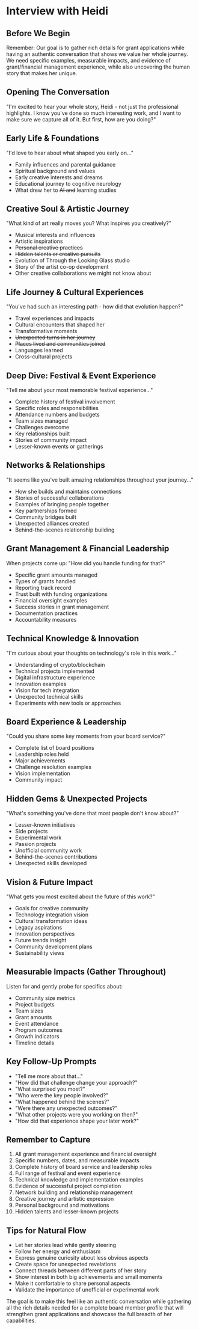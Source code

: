 # Interview with Heidi

## Before We Begin

Remember: Our goal is to gather rich details for grant applications while having an authentic conversation that shows we value her whole journey. We need specific examples, measurable impacts, and evidence of grant/financial management experience, while also uncovering the human story that makes her unique.

## Opening The Conversation

"I'm excited to hear your whole story, Heidi - not just the professional highlights. I know you've done so much interesting work, and I want to make sure we capture all of it. But first, how are you doing?"

## Early Life & Foundations

"I'd love to hear about what shaped you early on..."

- Family influences and parental guidance
- Spiritual background and values
- Early creative interests and dreams
- Educational journey to cognitive neurology
- What drew her to ~~AI and~~ learning studies

## Creative Soul & Artistic Journey

"What kind of art really moves you? What inspires you creatively?"

- Musical interests and influences
- Artistic inspirations
- ~~Personal creative practices~~
- ~~Hidden talents or creative pursuits~~
- Evolution of Through the Looking Glass studio
- Story of the artist co-op development
- Other creative collaborations we might not know about

## Life Journey & Cultural Experiences

"You've had such an interesting path - how did that evolution happen?"

- Travel experiences and impacts
- Cultural encounters that shaped her
- Transformative moments
- ~~Unexpected turns in her journey~~
- ~~Places lived and communities joined~~
- Languages learned
- Cross-cultural projects

## Deep Dive: Festival & Event Experience

"Tell me about your most memorable festival experience..."

- Complete history of festival involvement
- Specific roles and responsibilities
- Attendance numbers and budgets
- Team sizes managed
- Challenges overcome
- Key relationships built
- Stories of community impact
- Lesser-known events or gatherings

## Networks & Relationships

"It seems like you've built amazing relationships throughout your journey..."

- How she builds and maintains connections
- Stories of successful collaborations
- Examples of bringing people together
- Key partnerships formed
- Community bridges built
- Unexpected alliances created
- Behind-the-scenes relationship building

## Grant Management & Financial Leadership

When projects come up: "How did you handle funding for that?"

- Specific grant amounts managed
- Types of grants handled
- Reporting track record
- Trust built with funding organizations
- Financial oversight examples
- Success stories in grant management
- Documentation practices
- Accountability measures

## Technical Knowledge & Innovation

"I'm curious about your thoughts on technology's role in this work..."

- Understanding of crypto/blockchain
- Technical projects implemented
- Digital infrastructure experience
- Innovation examples
- Vision for tech integration
- Unexpected technical skills
- Experiments with new tools or approaches

## Board Experience & Leadership

"Could you share some key moments from your board service?"

- Complete list of board positions
- Leadership roles held
- Major achievements
- Challenge resolution examples
- Vision implementation
- Community impact

## Hidden Gems & Unexpected Projects

"What's something you've done that most people don't know about?"

- Lesser-known initiatives
- Side projects
- Experimental work
- Passion projects
- Unofficial community work
- Behind-the-scenes contributions
- Unexpected skills developed

## Vision & Future Impact

"What gets you most excited about the future of this work?"

- Goals for creative community
- Technology integration vision
- Cultural transformation ideas
- Legacy aspirations
- Innovation perspectives
- Future trends insight
- Community development plans
- Sustainability views

## Measurable Impacts (Gather Throughout)

Listen for and gently probe for specifics about:

- Community size metrics
- Project budgets
- Team sizes
- Grant amounts
- Event attendance
- Program outcomes
- Growth indicators
- Timeline details

## Key Follow-Up Prompts

- "Tell me more about that..."
- "How did that challenge change your approach?"
- "What surprised you most?"
- "Who were the key people involved?"
- "What happened behind the scenes?"
- "Were there any unexpected outcomes?"
- "What other projects were you working on then?"
- "How did that experience shape your later work?"

## Remember to Capture

1. All grant management experience and financial oversight
2. Specific numbers, dates, and measurable impacts
3. Complete history of board service and leadership roles
4. Full range of festival and event experience
5. Technical knowledge and implementation examples
6. Evidence of successful project completion
7. Network building and relationship management
8. Creative journey and artistic expression
9. Personal background and motivations
10. Hidden talents and lesser-known projects

## Tips for Natural Flow

- Let her stories lead while gently steering
- Follow her energy and enthusiasm
- Express genuine curiosity about less obvious aspects
- Create space for unexpected revelations
- Connect threads between different parts of her story
- Show interest in both big achievements and small moments
- Make it comfortable to share personal aspects
- Validate the importance of unofficial or experimental work

The goal is to make this feel like an authentic conversation while gathering all the rich details needed for a complete board member profile that will strengthen grant applications and showcase the full breadth of her capabilities.